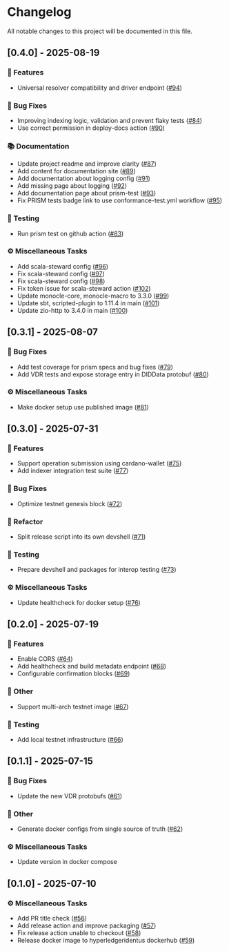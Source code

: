 # Changelog

All notable changes to this project will be documented in this file.

## [0.4.0] - 2025-08-19

### 🚀 Features

- Universal resolver compatibility and driver endpoint ([#94](https://github.com/hyperledger-identus/neoprism/pull/94))

### 🐛 Bug Fixes

- Improving indexing logic, validation and prevent flaky tests ([#84](https://github.com/hyperledger-identus/neoprism/pull/84))
- Use correct permission in deploy-docs action ([#90](https://github.com/hyperledger-identus/neoprism/pull/90))

### 📚 Documentation

- Update project readme and improve clarity ([#87](https://github.com/hyperledger-identus/neoprism/pull/87))
- Add content for documentation site ([#89](https://github.com/hyperledger-identus/neoprism/pull/89))
- Add documentation about logging config ([#91](https://github.com/hyperledger-identus/neoprism/pull/91))
- Add missing page about logging ([#92](https://github.com/hyperledger-identus/neoprism/pull/92))
- Add documentation page about prism-test ([#93](https://github.com/hyperledger-identus/neoprism/pull/93))
- Fix PRISM tests badge link to use conformance-test.yml workflow ([#95](https://github.com/hyperledger-identus/neoprism/pull/95))

### 🧪 Testing

- Run prism test on github action ([#83](https://github.com/hyperledger-identus/neoprism/pull/83))

### ⚙️ Miscellaneous Tasks

- Add scala-steward config ([#96](https://github.com/hyperledger-identus/neoprism/pull/96))
- Fix scala-steward config ([#97](https://github.com/hyperledger-identus/neoprism/pull/97))
- Fix scala-steward config ([#98](https://github.com/hyperledger-identus/neoprism/pull/98))
- Fix token issue for scala-steward action ([#102](https://github.com/hyperledger-identus/neoprism/pull/102))
- Update monocle-core, monocle-macro to 3.3.0 ([#99](https://github.com/hyperledger-identus/neoprism/pull/99))
- Update sbt, scripted-plugin to 1.11.4 in main ([#101](https://github.com/hyperledger-identus/neoprism/pull/101))
- Update zio-http to 3.4.0 in main ([#100](https://github.com/hyperledger-identus/neoprism/pull/100))

## [0.3.1] - 2025-08-07

### 🐛 Bug Fixes

- Add test coverage for prism specs and bug fixes ([#79](https://github.com/hyperledger-identus/neoprism/pull/79))
- Add VDR tests and expose storage entry in DIDData protobuf ([#80](https://github.com/hyperledger-identus/neoprism/pull/80))

### ⚙️ Miscellaneous Tasks

- Make docker setup use published image ([#81](https://github.com/hyperledger-identus/neoprism/pull/81))

## [0.3.0] - 2025-07-31

### 🚀 Features

- Support operation submission using cardano-wallet ([#75](https://github.com/hyperledger-identus/neoprism/pull/75))
- Add indexer integration test suite ([#77](https://github.com/hyperledger-identus/neoprism/pull/77))

### 🐛 Bug Fixes

- Optimize testnet genesis block ([#72](https://github.com/hyperledger-identus/neoprism/pull/72))

### 🚜 Refactor

- Split release script into its own devshell ([#71](https://github.com/hyperledger-identus/neoprism/pull/71))

### 🧪 Testing

- Prepare devshell and packages for interop testing ([#73](https://github.com/hyperledger-identus/neoprism/pull/73))

### ⚙️ Miscellaneous Tasks

- Update healthcheck for docker setup ([#76](https://github.com/hyperledger-identus/neoprism/pull/76))

## [0.2.0] - 2025-07-19

### 🚀 Features

- Enable CORS ([#64](https://github.com/hyperledger-identus/neoprism/pull/64))
- Add healthcheck and build metadata endpoint ([#68](https://github.com/hyperledger-identus/neoprism/pull/68))
- Configurable confirmation blocks ([#69](https://github.com/hyperledger-identus/neoprism/pull/69))

### 💼 Other

- Support multi-arch testnet image ([#67](https://github.com/hyperledger-identus/neoprism/pull/67))

### 🧪 Testing

- Add local testnet infrastructure ([#66](https://github.com/hyperledger-identus/neoprism/pull/66))

## [0.1.1] - 2025-07-15

### 🐛 Bug Fixes

- Update the new VDR protobufs ([#61](https://github.com/hyperledger-identus/neoprism/pull/61))

### 💼 Other

- Generate docker configs from single source of truth ([#62](https://github.com/hyperledger-identus/neoprism/pull/62))

### ⚙️ Miscellaneous Tasks

- Update version in docker compose

## [0.1.0] - 2025-07-10

### ⚙️ Miscellaneous Tasks

- Add PR title check ([#56](https://github.com/hyperledger-identus/neoprism/pull/56))
- Add release action and improve packaging ([#57](https://github.com/hyperledger-identus/neoprism/pull/57))
- Fix release action unable to checkout ([#58](https://github.com/hyperledger-identus/neoprism/pull/58))
- Release docker image to hyperledgeridentus dockerhub ([#59](https://github.com/hyperledger-identus/neoprism/pull/59))

<!-- generated by git-cliff -->

